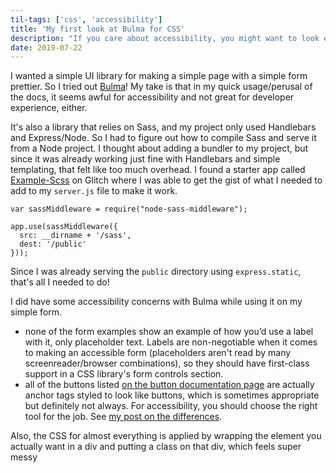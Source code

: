 ```yaml
---
til-tags: ['css', 'accessibility']
title: 'My first look at Bulma for CSS'
description: "If you care about accessibility, you might want to look elsewhere." 
date: 2019-07-22
---
```


I wanted a simple UI library for making a simple page with a simple form prettier. So I tried out [Bulma](https://bulma.io/)! My take is that in my quick usage/perusal of the docs, it seems awful for accessibility and not great for developer experience, either.

It's also a library that relies on Sass, and my project only used Handlebars and Express/Node. So I had to figure out how to compile Sass and serve it from a Node project. I thought about adding a bundler to my project, but since it was already working just fine with Handlebars and simple templating, that felt like too much overhead. I found a starter app called [Example-Scss](https://glitch.com/~example-scss) on Glitch where I was able to get the gist of what I needed to add to my `server.js` file to make it work. 

```
var sassMiddleware = require("node-sass-middleware");

app.use(sassMiddleware({
  src: __dirname + '/sass',
  dest: '/public'
}));
```

Since I was already serving the `public` directory using `express.static`, that's all I needed to do! 

I did have some accessibility concerns with Bulma while using it on my simple form.
- none of the form examples show an example of how you’d use a label with it, only placeholder text. Labels are non-negotiable when it comes to making an accessible form (placeholders aren't read by many screenreader/browser combinations), so they should have first-class support in a CSS library's form controls section.
- all of the buttons listed [on the button documentation page](https://bulma.io/documentation/elements/button/) are actually anchor tags styled to look like buttons, which is sometimes appropriate but definitely not always. For accessibility, you should choose the right tool for the job. See [my post on the differences](https://{{processEnv.values.PROJECT_DOMAIN}}.glitch.me/posts/2019-06-25-link-vs-button-a11y/).

Also, the CSS for almost everything is applied by wrapping the element you actually want in a div and putting a class on that div, which feels super messy